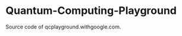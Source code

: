 Quantum-Computing-Playground
============================

Source code of qcplayground.withgoogle.com.
